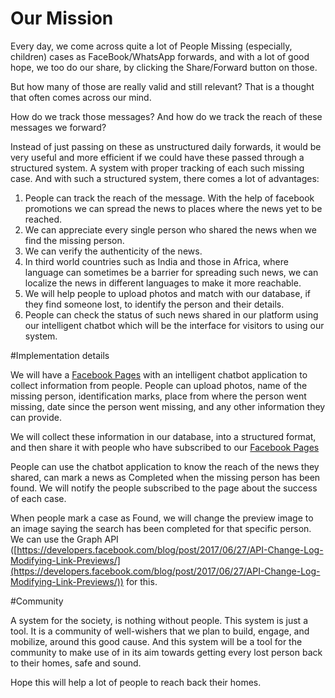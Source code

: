 # Our Mission
Every day, we come across quite a lot of People Missing (especially, children) cases as FaceBook/WhatsApp forwards, and with a lot of good hope, we too do our share, by clicking the Share/Forward button on those.

But how many of those are really valid and still relevant? That is a thought that often comes across our mind.

How do we track those messages? And how do we track the reach of these messages we forward?

Instead of just passing on these as unstructured daily forwards, it would be very useful and more efficient if we could have these passed through a structured system. A system with proper tracking of each such missing case. And with such a structured system, there comes a lot of advantages:

1. People can track the reach of the message. With the help of facebook promotions we can spread the news to places where the news yet to be reached.
2. We can appreciate every single person who shared the news when we find the missing person.
3. We can verify the authenticity of the news.
4. In third world countries such as India and those in Africa, where language can sometimes be a barrier for spreading such news, we can localize the news in different languages to make it more reachable.
5. We will help people to upload photos and match with our database, if they find someone lost, to identify the person and their details.
6. People can check the status of such news shared in our platform using our intelligent chatbot which will be the interface for visitors to using our system.

#Implementation details

We will have a [Facebook Pages](https://www.facebook.com/waytohome.org/) with an intelligent chatbot application to collect information from people. People can upload photos, name of the missing person, identification marks, place from where the person went missing, date since the person went missing, and any other information they can provide.

We will collect these information in our database, into a structured format, and then share it with people who have subscribed to our [Facebook Pages](https://www.facebook.com/waytohome.org/)

People can use the chatbot application to know the reach of the news they shared, can mark a news as Completed when the missing person has been found. We will notify the people subscribed to the page about the success of each case.

When people mark a case as Found, we will change the preview image to an image saying the search has been completed for that specific person. We can use the Graph API
([https://developers.facebook.com/blog/post/2017/06/27/API-Change-Log-Modifying-Link-Previews/](https://developers.facebook.com/blog/post/2017/06/27/API-Change-Log-Modifying-Link-Previews/)) for this.

#Community

A system for the society, is nothing without people. This system is just a tool.
It is a community of well-wishers that we plan to build, engage, and mobilize, around this good cause. And this system will be a tool for the community to make use of in its aim towards getting every lost person back to their homes, safe and sound.

Hope this will help a lot of people to reach back their homes.
